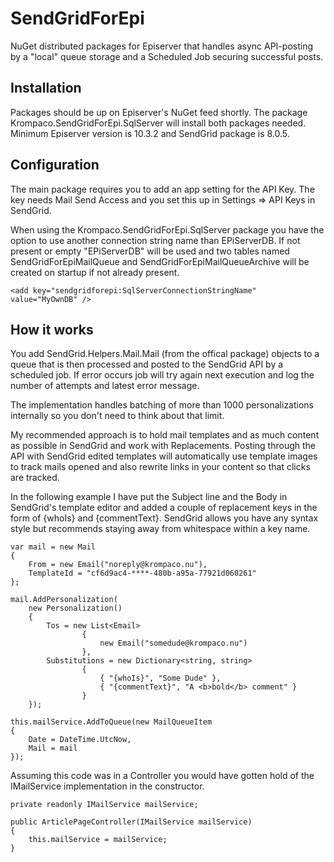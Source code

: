 # SendGridForEpi
NuGet distributed packages for Episerver that handles async API-posting by a "local" queue storage and a Scheduled Job securing successful posts.

## Installation
Packages should be up on Episerver's NuGet feed shortly. The package Krompaco.SendGridForEpi.SqlServer will install both packages needed. Minimum Episerver version is 10.3.2 and SendGrid package is 8.0.5.

## Configuration
The main package requires you to add an app setting for the API Key. The key needs Mail Send Access and you set this up in Settings => API Keys in SendGrid.

   <add key="sendgridforepi:ApiKey" value="SG.and.quite.a.long.string..." />
   
When using the Krompaco.SendGridForEpi.SqlServer package you have the option to use another connection string name than EPiServerDB. If not present or empty "EPiServerDB" will be used and two tables named SendGridForEpiMailQueue and SendGridForEpiMailQueueArchive will be created on startup if not already present.

    <add key="sendgridforepi:SqlServerConnectionStringName" value="MyOwnDB" />

## How it works
You add SendGrid.Helpers.Mail.Mail (from the offical package) objects to a queue that is then processed and posted to the SendGrid API by a scheduled job. If error occurs job will try again next execution and log the number of attempts and latest error message.

The implementation handles batching of more than 1000 personalizations internally so you don't need to think about that limit.

My recommended approach is to hold mail templates and as much content as possible in SendGrid and work with Replacements. Posting through the API with SendGrid edited templates will automatically use template images to track mails opened and also rewrite links in your content so that clicks are tracked.

In the following example I have put the Subject line and the Body in SendGrid's template editor and added a couple of replacement keys in the form of {whoIs} and {commentText}. SendGrid allows you have any syntax style but recommends staying away from whitespace within a key name.

    var mail = new Mail
    {
        From = new Email("noreply@krompaco.nu"),
        TemplateId = "cf6d9ac4-****-480b-a95a-77921d060261"
    };

    mail.AddPersonalization(
        new Personalization()
        {
            Tos = new List<Email>
                    {
                        new Email("somedude@krompaco.nu")
                    },
            Substitutions = new Dictionary<string, string>
                    {
                        { "{whoIs}", "Some Dude" },
                        { "{commentText}", "A <b>bold</b> comment" }
                    }
        });

    this.mailService.AddToQueue(new MailQueueItem
    {
        Date = DateTime.UtcNow,
        Mail = mail
    });

Assuming this code was in a Controller you would have gotten hold of the IMailService implementation in the constructor.

    private readonly IMailService mailService;
    
    public ArticlePageController(IMailService mailService)
    {
        this.mailService = mailService;
    }